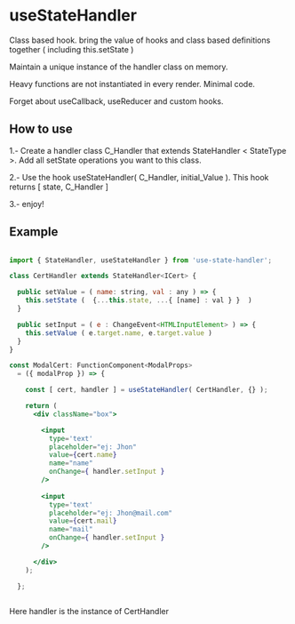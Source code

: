 # useStateHandler
Class based hook. bring the value of hooks and class based definitions together ( including this.setState ) 


Maintain a unique instance of the handler class on memory.

Heavy functions are not instantiated in every render. Minimal code. 

Forget about useCallback, useReducer and custom hooks.

## How to use


1.- Create a handler class C_Handler that extends StateHandler < StateType >. Add all setState operations you want to this class.

2.- Use the hook useStateHandler( C_Handler, initial_Value ). This hook returns [ state, C_Handler ]

3.- enjoy!

## Example
```jsx

import { StateHandler, useStateHandler } from 'use-state-handler';

class CertHandler extends StateHandler<ICert> {

  public setValue = ( name: string, val : any ) => {
    this.setState (  {...this.state, ...{ [name] : val } }  )
  }

  public setInput = ( e : ChangeEvent<HTMLInputElement> ) => {   
    this.setValue ( e.target.name, e.target.value )
  } 
}

const ModalCert: FunctionComponent<ModalProps> 
  = ({ modalProp }) => {

    const [ cert, handler ] = useStateHandler( CertHandler, {} );

    return (
      <div className="box">

        <input
          type='text'
          placeholder="ej: Jhon"
          value={cert.name}
          name="name"
          onChange={ handler.setInput }
        />
        
        <input
          type='text'
          placeholder="ej: Jhon@mail.com"
          value={cert.mail}
          name="mail"
          onChange={ handler.setInput }
        />

      </div> 
    );

  };



```
Here handler is the instance of CertHandler 
